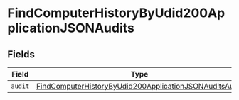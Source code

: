 # FindComputerHistoryByUdid200ApplicationJSONAudits


## Fields

| Field                                                                                                                                       | Type                                                                                                                                        | Required                                                                                                                                    | Description                                                                                                                                 |
| ------------------------------------------------------------------------------------------------------------------------------------------- | ------------------------------------------------------------------------------------------------------------------------------------------- | ------------------------------------------------------------------------------------------------------------------------------------------- | ------------------------------------------------------------------------------------------------------------------------------------------- |
| `audit`                                                                                                                                     | [FindComputerHistoryByUdid200ApplicationJSONAuditsAudit](../../models/operations/findcomputerhistorybyudid200applicationjsonauditsaudit.md) | :heavy_minus_sign:                                                                                                                          | N/A                                                                                                                                         |